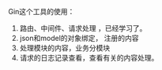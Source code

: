 Gin这个工具的使用：
1. 路由、中间件、请求处理 ，已经学习了。
2. json和model的对象绑定， 注册的内容 
3. 处理模块的内容，业务分模块 
4. 请求的日志记录查看，查看有关的内容处理。 
